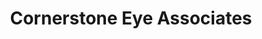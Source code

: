 ---
title: "Cornerstone Eye Associates"
url: /rochester/cornerstone-eye-associates/
shop: Optiker
---